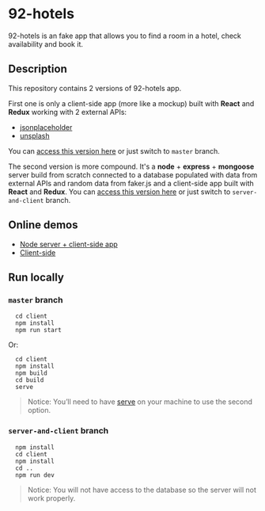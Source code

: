 # 92-hotels

92-hotels is an fake app that allows you to find a room in a hotel, check availability and book it.

## Description

This repository contains 2 versions of 92-hotels app.

First one is only a client-side app (more like a mockup) built with **React** and **Redux** working with 2 external APIs:

- [jsonplaceholder](https://jsonplaceholder.typicode.com)
- [unsplash](https://source.unsplash.com/)

You can [access this version here](https://github.com/h-des/92-hotels/tree/master) or just switch to `master` branch.

The second version is more compound. It's a **node** + **express** + **mongoose** server build from scratch connected to a database populated with data from external APIs and random data from faker.js and a client-side app built with **React** and **Redux**. You can [access this version here](https://github.com/h-des/92-hotels/tree/server-and-client) or just switch to `server-and-client` branch.

## Online demos

- [Node server + client-side app](https://hotels-92.herokuapp.com)
- [Client-side](https://92-hotels.now.sh)

## Run locally

### `master` branch

```
  cd client
  npm install
  npm run start
```

Or:

```
  cd client
  npm install
  npm build
  cd build
  serve
```

> Notice: You’ll need to have [serve](https://www.npmjs.com/package/serve) on your machine to use the second option.

### `server-and-client` branch

```
  npm install
  cd client
  npm install
  cd ..
  npm run dev
```

> Notice: You will not have access to the database so the server will not work properly.
